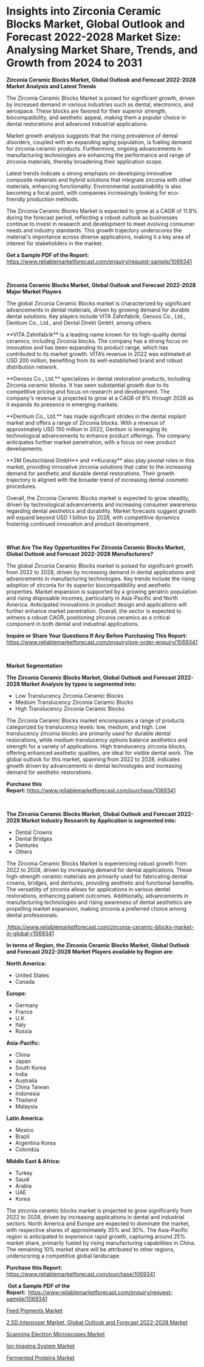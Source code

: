 <p><h1>Insights into Zirconia Ceramic Blocks Market, Global Outlook and Forecast 2022-2028 Market Size: Analysing Market Share, Trends, and Growth from 2024 to 2031</h1></p><p><strong>Zirconia Ceramic Blocks Market, Global Outlook and Forecast 2022-2028 Market Analysis and Latest Trends</strong></p>
<p><p>The Zirconia Ceramic Blocks Market is poised for significant growth, driven by increased demand in various industries such as dental, electronics, and aerospace. These blocks are favored for their superior strength, biocompatibility, and aesthetic appeal, making them a popular choice in dental restorations and advanced industrial applications. </p><p>Market growth analysis suggests that the rising prevalence of dental disorders, coupled with an expanding aging population, is fueling demand for zirconia ceramic products. Furthermore, ongoing advancements in manufacturing technologies are enhancing the performance and range of zirconia materials, thereby broadening their application scope. </p><p>Latest trends indicate a strong emphasis on developing innovative composite materials and hybrid solutions that integrate zirconia with other materials, enhancing functionality. Environmental sustainability is also becoming a focal point, with companies increasingly looking for eco-friendly production methods. </p><p>The Zirconia Ceramic Blocks Market is expected to grow at a CAGR of 11.8% during the forecast period, reflecting a robust outlook as businesses continue to invest in research and development to meet evolving consumer needs and industry standards. This growth trajectory underscores the material's importance across diverse applications, making it a key area of interest for stakeholders in the market.</p></p>
<p><strong>Get a Sample PDF of the Report:&nbsp;</strong> <a href="https://www.reliablemarketforecast.com/enquiry/request-sample/1069341?utm_campaign=1140&utm_medium=2&utm_source=Github&utm_content=ia&utm_term=18102024&utm_id=zirconia-ceramic-blocks-market-global-outlook-and-forecast-2022-2028">https://www.reliablemarketforecast.com/enquiry/request-sample/1069341</a></p>
<p>&nbsp;</p>
<p><strong>Zirconia Ceramic Blocks Market, Global Outlook and Forecast 2022-2028 Major Market Players</strong></p>
<p><p>The global Zirconia Ceramic Blocks market is characterized by significant advancements in dental materials, driven by growing demand for durable dental solutions. Key players include VITA Zahnfabrik, Genoss Co., Ltd., Dentium Co., Ltd., and Dental Direkt GmbH, among others.</p><p>**VITA Zahnfabrik** is a leading name known for its high-quality dental ceramics, including Zirconia blocks. The company has a strong focus on innovation and has been expanding its product range, which has contributed to its market growth. VITA’s revenue in 2022 was estimated at USD 200 million, benefiting from its well-established brand and robust distribution network.</p><p>**Genoss Co., Ltd.** specializes in dental restoration products, including Zirconia ceramic blocks. It has seen substantial growth due to its competitive pricing and focus on research and development. The company's revenue is projected to grow at a CAGR of 8% through 2028 as it expands its presence in emerging markets.</p><p>**Dentium Co., Ltd.** has made significant strides in the dental implant market and offers a range of Zirconia blocks. With a revenue of approximately USD 150 million in 2022, Dentium is leveraging its technological advancements to enhance product offerings. The company anticipates further market penetration, with a focus on new product developments.</p><p>**3M Deutschland GmbH** and **Kuraray** also play pivotal roles in this market, providing innovative zirconia solutions that cater to the increasing demand for aesthetic and durable dental restorations. Their growth trajectory is aligned with the broader trend of increasing dental cosmetic procedures.</p><p>Overall, the Zirconia Ceramic Blocks market is expected to grow steadily, driven by technological advancements and increasing consumer awareness regarding dental aesthetics and durability. Market forecasts suggest growth will expand beyond USD 1 billion by 2028, with competitive dynamics fostering continued innovation and product development.</p></p>
<p>&nbsp;</p>
<p><strong>What Are The Key Opportunities For Zirconia Ceramic Blocks Market, Global Outlook and Forecast 2022-2028 Manufacturers?</strong></p>
<p><p>The global Zirconia Ceramic Blocks market is poised for significant growth from 2022 to 2028, driven by increasing demand in dental applications and advancements in manufacturing technologies. Key trends include the rising adoption of zirconia for its superior biocompatibility and aesthetic properties. Market expansion is supported by a growing geriatric population and rising disposable incomes, particularly in Asia-Pacific and North America. Anticipated innovations in product design and applications will further enhance market penetration. Overall, the sector is expected to witness a robust CAGR, positioning zirconia ceramics as a critical component in both dental and industrial applications.</p></p>
<p><strong>Inquire or Share Your Questions If Any Before Purchasing This Report:</strong> <a href="https://www.reliablemarketforecast.com/enquiry/pre-order-enquiry/1069341?utm_campaign=1140&utm_medium=2&utm_source=Github&utm_content=ia&utm_term=18102024&utm_id=zirconia-ceramic-blocks-market-global-outlook-and-forecast-2022-2028">https://www.reliablemarketforecast.com/enquiry/pre-order-enquiry/1069341</a></p>
<p>&nbsp;</p>
<p><strong>Market Segmentation</strong></p>
<p><strong>The Zirconia Ceramic Blocks Market, Global Outlook and Forecast 2022-2028 Market Analysis by types is segmented into:</strong></p>
<p><ul><li>Low Translucency Zirconia Ceramic Blocks</li><li>Medium Translucency Zirconia Ceramic Blocks</li><li>High Translucency Zirconia Ceramic Blocks</li></ul></p>
<p><p>The Zirconia Ceramic Blocks market encompasses a range of products categorized by translucency levels: low, medium, and high. Low translucency zirconia blocks are primarily used for durable dental restorations, while medium translucency options balance aesthetics and strength for a variety of applications. High translucency zirconia blocks, offering enhanced aesthetic qualities, are ideal for visible dental work. The global outlook for this market, spanning from 2022 to 2028, indicates growth driven by advancements in dental technologies and increasing demand for aesthetic restorations.</p></p>
<p><strong>Purchase this Report:&nbsp;</strong><a href="https://www.reliablemarketforecast.com/purchase/1069341?utm_campaign=1140&utm_medium=2&utm_source=Github&utm_content=ia&utm_term=18102024&utm_id=zirconia-ceramic-blocks-market-global-outlook-and-forecast-2022-2028">https://www.reliablemarketforecast.com/purchase/1069341</a></p>
<p>&nbsp;</p>
<p><strong>The Zirconia Ceramic Blocks Market, Global Outlook and Forecast 2022-2028 Market Industry Research by Application is segmented into:</strong></p>
<p><ul><li>Dental Crowns</li><li>Dental Bridges</li><li>Dentures</li><li>Others</li></ul></p>
<p><p>The Zirconia Ceramic Blocks Market is experiencing robust growth from 2022 to 2028, driven by increasing demand for dental applications. These high-strength ceramic materials are primarily used for fabricating dental crowns, bridges, and dentures, providing aesthetic and functional benefits. The versatility of zirconia allows for applications in various dental restorations, enhancing patient outcomes. Additionally, advancements in manufacturing technologies and rising awareness of dental aesthetics are propelling market expansion, making zirconia a preferred choice among dental professionals.</p></p>
<p><a href="https://www.reliablemarketforecast.com/zirconia-ceramic-blocks-market-in-global-r1069341?utm_campaign=1140&utm_medium=2&utm_source=Github&utm_content=ia&utm_term=18102024&utm_id=zirconia-ceramic-blocks-market-global-outlook-and-forecast-2022-2028">&nbsp;https://www.reliablemarketforecast.com/zirconia-ceramic-blocks-market-in-global-r1069341</a></p>
<p><strong>In terms of Region, the Zirconia Ceramic Blocks Market, Global Outlook and Forecast 2022-2028 Market Players available by Region are:</strong></p>
<p>
    <p> <strong> North America: </strong>
        <ul>
            <li>United States</li>
            <li>Canada</li>
        </ul>
        </p> 
    <p> <strong> Europe: </strong>
        <ul>
            <li>Germany</li>
            <li>France</li>
            <li>U.K.</li>
            <li>Italy</li>
            <li>Russia</li>
        </ul>
        </p> 
    <p> <strong> Asia-Pacific: </strong>
        <ul>
            <li>China</li>
            <li>Japan</li>
            <li>South Korea</li>
            <li>India</li>
            <li>Australia</li>
            <li>China Taiwan</li>
            <li>Indonesia</li>
            <li>Thailand</li>
            <li>Malaysia</li>
        </ul>
        </p> 
    <p> <strong> Latin America: </strong>
        <ul>
            <li>Mexico</li>
            <li>Brazil</li>
            <li>Argentina Korea</li>
            <li>Colombia</li>
        </ul>
        </p> 
    <p> <strong> Middle East & Africa: </strong>
        <ul>
            <li>Turkey</li>
            <li>Saudi</li>
            <li>Arabia</li>
            <li>UAE</li>
            <li>Korea</li>
        </ul>
    </p>
    </p>
<p><p>The zirconia ceramic blocks market is projected to grow significantly from 2022 to 2028, driven by increasing applications in dental and industrial sectors. North America and Europe are expected to dominate the market, with respective shares of approximately 35% and 30%. The Asia-Pacific region is anticipated to experience rapid growth, capturing around 25% market share, primarily fueled by rising manufacturing capabilities in China. The remaining 10% market share will be attributed to other regions, underscoring a competitive global landscape.</p></p>
<p><strong>Purchase this Report: </strong><a href="https://www.reliablemarketforecast.com/purchase/1069341?utm_campaign=1140&utm_medium=2&utm_source=Github&utm_content=ia&utm_term=18102024&utm_id=zirconia-ceramic-blocks-market-global-outlook-and-forecast-2022-2028">https://www.reliablemarketforecast.com/purchase/1069341</a></p>
<p>&nbsp;<strong>Get a Sample PDF of the Report:&nbsp;&nbsp;</strong><a href="https://www.reliablemarketforecast.com/enquiry/request-sample/1069341?utm_campaign=1140&utm_medium=2&utm_source=Github&utm_content=ia&utm_term=18102024&utm_id=zirconia-ceramic-blocks-market-global-outlook-and-forecast-2022-2028">https://www.reliablemarketforecast.com/enquiry/request-sample/1069341</a></p>
<p><strong></strong></p>
<p><p><a href="https://www.linkedin.com/pulse/influencing-factors-feed-pigments-market-insights-growth-gzxve?utm_campaign=1140&utm_medium=2&utm_source=Github&utm_content=ia&utm_term=18102024&utm_id=zirconia-ceramic-blocks-market-global-outlook-and-forecast-2022-2028">Feed Pigments Market</a></p><p><a href="https://github.com/rieuydbalon3b/Market-Research-Report-List-1/blob/main/25d-interposer-market-global-outlook-and-forecast-2022-2028-market.md?utm_campaign=1140&utm_medium=2&utm_source=Github&utm_content=ia&utm_term=18102024&utm_id=zirconia-ceramic-blocks-market-global-outlook-and-forecast-2022-2028">2.5D Interposer Market, Global Outlook and Forecast 2022-2028 Market</a></p><p><a href="https://issuu.com/reportprime-2/docs/scanning-electron-microscopes-marke_d7fe0595b9613b?utm_campaign=1140&utm_medium=2&utm_source=Github&utm_content=ia&utm_term=18102024&utm_id=zirconia-ceramic-blocks-market-global-outlook-and-forecast-2022-2028">Scanning Electron Microscopes Market</a></p><p><a href="https://issuu.com/reportprime-2/docs/ion-imaging-system-market-size-2030_b6a46ffdef6acc?utm_campaign=1140&utm_medium=2&utm_source=Github&utm_content=ia&utm_term=18102024&utm_id=zirconia-ceramic-blocks-market-global-outlook-and-forecast-2022-2028">Ion Imaging System Market</a></p><p><a href="https://www.linkedin.com/pulse/fermented-proteins-market-industry-trends-forecast-period-ern7c?utm_campaign=1140&utm_medium=2&utm_source=Github&utm_content=ia&utm_term=18102024&utm_id=zirconia-ceramic-blocks-market-global-outlook-and-forecast-2022-2028">Fermented Proteins Market</a></p></p>